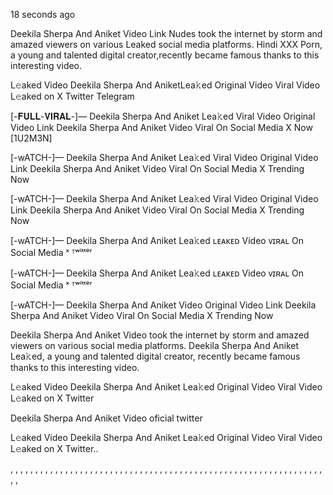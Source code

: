 18 seconds ago

Deekila Sherpa And Aniket Video Link Nudes took the internet by storm and amazed viewers on various Leaked social media platforms. Hindi XXX Porn, a young and talented digital creator,recently became famous thanks to this interesting video.

L𝚎aked Video Deekila Sherpa And AniketLea𝚔ed Original Video Viral Video L𝚎aked on X Twitter Telegram

[-𝐅𝐔𝐋𝐋-𝐕𝐈𝐑𝐀𝐋-]— Deekila Sherpa And Aniket Lea𝚔ed Viral Video Original Video Link Deekila Sherpa And Aniket Video Viral On Social Media X Now [1U2M3N]

[-wATCH-]— Deekila Sherpa And Aniket Lea𝚔ed Viral Video Original Video Link Deekila Sherpa And Aniket Video Viral On Social Media X Trending Now

[-wATCH-]— Deekila Sherpa And Aniket Lea𝚔ed Viral Video Original Video Link Deekila Sherpa And Aniket Video Viral On Social Media X Trending Now

[-wATCH-]— Deekila Sherpa And Aniket Lea𝚔ed ʟᴇᴀᴋᴇᴅ Video ᴠɪʀᴀʟ On Social Media ˣ ᵀʷⁱᵗᵗᵉʳ

[-wATCH-]— Deekila Sherpa And Aniket Lea𝚔ed ʟᴇᴀᴋᴇᴅ Video ᴠɪʀᴀʟ On Social Media ˣ ᵀʷⁱᵗᵗᵉʳ

[-wATCH-]— Deekila Sherpa And Aniket Video Original Video Link Deekila Sherpa And Aniket Video Viral On Social Media X Trending Now

Deekila Sherpa And Aniket Video took the internet by storm and amazed viewers on various social media platforms. Deekila Sherpa And Aniket Lea𝚔ed, a young and talented digital creator, recently became famous thanks to this interesting video.

L𝚎aked Video Deekila Sherpa And Aniket Lea𝚔ed Original Video Viral Video L𝚎aked on X Twitter

Deekila Sherpa And Aniket Video oficial twitter

L𝚎aked Video Deekila Sherpa And Aniket Lea𝚔ed Original Video Viral Video L𝚎aked on X Twitter..

, , , , , , , , , , , , , , , , , , , , , , , , , , , , , , , , , , , , , , , , , , , , , , , , , , , , , , , , , , , , , , , , ,
